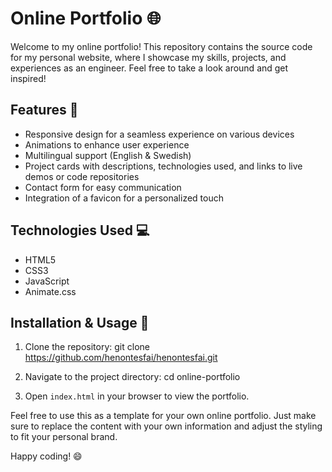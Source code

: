 # Online Portfolio 🌐

Welcome to my online portfolio! This repository contains the source code for my personal website, where I showcase my skills, projects, and experiences as an engineer. Feel free to take a look around and get inspired!

## Features 🚀

- Responsive design for a seamless experience on various devices
- Animations to enhance user experience
- Multilingual support (English & Swedish)
- Project cards with descriptions, technologies used, and links to live demos or code repositories
- Contact form for easy communication
- Integration of a favicon for a personalized touch

## Technologies Used 💻

- HTML5
- CSS3
- JavaScript
- Animate.css

## Installation & Usage 🔧

1. Clone the repository:
git clone https://github.com/henontesfai/henontesfai.git

2. Navigate to the project directory:
cd online-portfolio

3. Open `index.html` in your browser to view the portfolio.

Feel free to use this as a template for your own online portfolio. Just make sure to replace the content with your own information and adjust the styling to fit your personal brand.

Happy coding! 😄

